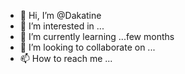 - 👋 Hi, I’m @Dakatine
- 👀 I’m interested in ...
- 🌱 I’m currently learning ...few months
- 💞️ I’m looking to collaborate on ...
- 📫 How to reach me ...

<!---
Dakatine/Dakatine is a ✨ special ✨ repository because its `README.md` (this file) appears on your GitHub profile.
You can click the Preview link to take a look at your changes.
--->
